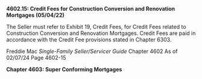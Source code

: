 **4602.15: Credit Fees for Construction Conversion and Renovation
Mortgages (05/04/22)**

The Seller must refer to Exhibit 19, Credit Fees, for Credit Fees
related to Construction Conversion and Renovation Mortgages. Credit Fees
are paid in accordance with the Credit Fee provisions stated in Chapter
6303.

Freddie Mac *Single-Family Seller/Servicer Guide* Chapter 4602 As of
02/07/24 Page 4602-15

**Chapter 4603: Super Conforming Mortgages**